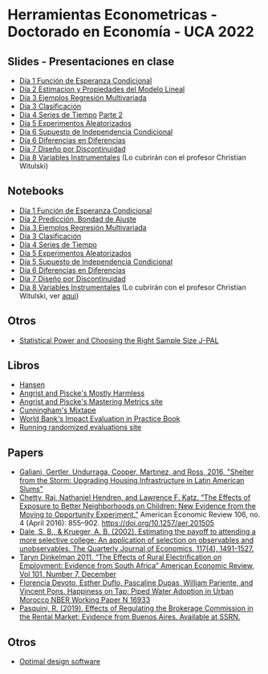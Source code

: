 # Herramientas Econometricas - Doctorado en Economía - UCA 2022

## Slides - Presentaciones en clase

* [Día 1 Función de Esperanza Condicional](https://github.com/rpasquini/herramientas-econometricas-2022/blob/main/slides/dia%201%20cef.pdf) 
* [Día 2 Estimacion y Propiedades del Modelo Lineal](https://github.com/rpasquini/herramientas-econometricas-2022/blob/main/slides/dia%202.pdf) 
* [Día 3 Ejemplos Regresión Multivariada](https://github.com/rpasquini/herramientas-econometricas-2022/blob/main/Ejemplos_Regresion_Multiple.ipynb) 
* [Día 3 Clasificación](https://github.com/rpasquini/herramientas-econometricas-2022/blob/main/slides/dia%203%20clasificacion.pdf)
* [Día 4 Series de Tiempo](https://github.com/rpasquini/herramientas-econometricas-2022/blob/main/slides/dia%204%20Series%20de%20Tiempo.pdf) [Parte 2](https://github.com/rpasquini/herramientas-econometricas-2022/blob/main/slides/dia%204%20parte%202.pdf)
* [Día 5 Experimentos Aleatorizados](https://github.com/rpasquini/herramientas-econometricas-2022/blob/main/slides/d%C3%ADa%205%20sesgo%20selecci%C3%B3n%20y%20RCTs.pdf)
* [Día 6 Supuesto de Independencia Condicional](https://github.com/rpasquini/herramientas-econometricas-2022/blob/main/slides/dia%206%20CIA.pdf)
* [Día 6 Diferencias en Diferencias](https://github.com/rpasquini/herramientas-econometricas-2022/blob/main/slides/dia%207%20diferencias%20en%20diferencias.pdf)
* [Día 7 Diseño por Discontinuidad](https://github.com/rpasquini/herramientas-econometricas-2022/blob/main/slides/dia%207%20RD.pdf)
* [Día 8 Variables Instrumentales](https://github.com/rpasquini/herramientas-econometricas-2022/blob/main/slides/dia%208%20IVs.pdf) (Lo cubrirán con el profesor Christian Witulski)

## Notebooks

* [Día 1 Función de Esperanza Condicional](https://github.com/rpasquini/herramientas-econometricas-2022/blob/main/CEF.ipynb) 
* [Día 2 Predicción, Bondad de Ajuste](https://github.com/rpasquini/herramientas-econometricas-2022/blob/main/OLS_2_Ajuste_Propiedades_Test_de_Hip%C3%B3tesis.ipynb) 
* [Día 3 Ejemplos Regresión Multivariada](https://github.com/rpasquini/herramientas-econometricas-2022/blob/main/Ejemplos_Regresion_Multiple.ipynb) 
* [Día 3 Clasificación](https://github.com/rpasquini/herramientas-econometricas-2022/blob/main/5_Modelos_de_Clasificacion.ipynb)
* [Día 4 Series de Tiempo](https://github.com/rpasquini/herramientas-econometricas-2022/blob/main/Series_de_Tiempo.ipynb)
* [Día 5 Experimentos Aleatorizados](https://github.com/rpasquini/herramientas-econometricas-2022/blob/main/Experimentos_Aleatorizados.ipynb)
* [Día 5 Supuesto de Independencia Condicional](https://github.com/rpasquini/herramientas-econometricas-2022/blob/main/CIA_y_Matching.ipynb)
* [Día 6 Diferencias en Diferencias](https://github.com/rpasquini/herramientas-econometricas-2022/blob/main/Diferencias_en_Diferencias.ipynb)
* [Día 7 Diseño por Discontinuidad](https://github.com/rpasquini/herramientas-econometricas-2022/blob/main/Regression_Discontinuity.ipynb)
* [Día 8 Variables Instrumentales](https://github.com/rpasquini/herramientas-econometricas-2022/blob/main/Instrumental_Variables.ipynb) (Lo cubrirán con el profesor Christian Witulski, ver [aqui](https://github.com/garciawitulski/Econometria))

## Otros
* [Statistical Power and Choosing the Right Sample Size J-PAL](https://www.povertyactionlab.org/sites/default/files/research-resources/L5ChoosingTheRightSampleSize.pdf)


## Libros

* [Hansen](https://www.ssc.wisc.edu/~bhansen/econometrics/Econometrics.pdf)
* [Angrist and Piscke's Mostly Harmless](https://www.researchgate.net/publication/51992844_Mostly_Harmless_Econometrics_An_Empiricist's_Companion)
* [Angrist and Piscke's Mastering Metrics site](https://www.masteringmetrics.com/)
* [Cunningham's Mixtape](https://scunning.com/cunningham_mixtape.pdf)
* [World Bank's Impact Evaluation in Practice Book](https://www.worldbank.org/en/programs/sief-trust-fund/publication/impact-evaluation-in-practice)
* [Running randomized evaluations site](http://runningres.com/)

## Papers
* [Galiani, Gertler, Undurraga, Cooper, Martınez, and Ross, 2016, "Shelter from the Storm: Upgrading Housing Infrastructure in Latin American Slums"](https://wagner.nyu.edu/files/doctoral/ShelterFromTheStorm_(forthcoming%20JUEC).pdf)
* [Chetty, Raj, Nathaniel Hendren, and Lawrence F. Katz. “The Effects of Exposure to Better Neighborhoods on Children: New Evidence from the Moving to Opportunity Experiment.”](https://www.nber.org/system/files/working_papers/w21156/w21156.pdf) American Economic Review 106, no. 4 (April 2016): 855–902. https://doi.org/10.1257/aer.201505
* [Dale, S. B., & Krueger, A. B. (2002). Estimating the payoff to attending a more selective college: An application of selection on observables and unobservables. The Quarterly Journal of Economics, 117(4), 1491-1527.](https://cdn.theatlantic.com/static/mt/assets/business/dalekrueger_More_Selective_College.pdf)
* [Taryn Dinkelman 2011, “The Effects of Rural Electrification on Employment: Evidence from South Africa” American Economic Review, Vol 101, Number 7, December](https://www.energia.org/cm2/wp-content/uploads/2015/09/dinkelman_electricity_0810.pdf)
* [Florencia Devoto, Esther Duflo, Pascaline Dupas, William Pariente, and Vincent Pons. Happiness on Tap: Piped Water Adoption in Urban Morocco NBER Working Paper N 16933](https://web.stanford.edu/~pdupas/MoroccoWaterConnections.pdf)
* [Pasquini, R. (2019). Effects of Regulating the Brokerage Commission in the Rental Market: Evidence from Buenos Aires. Available at SSRN.](https://papers.ssrn.com/sol3/papers.cfm?abstract_id=3491321)

## Otros
* [Optimal design software](https://sites.google.com/site/optimaldesignsoftware/home)
